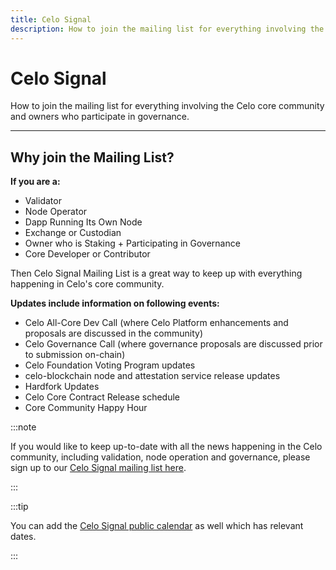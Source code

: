 ```yaml
---
title: Celo Signal
description: How to join the mailing list for everything involving the Celo core community and owners who participate in governance.
---
```

# Celo Signal

How to join the mailing list for everything involving the Celo core community and owners who participate in governance.

___

## Why join the Mailing List?

**If you are a:**

* Validator
* Node Operator
* Dapp Running Its Own Node 
* Exchange or Custodian
* Owner who is Staking + Participating in Governance
* Core Developer or Contributor

Then Celo Signal Mailing List is a great way to keep up with everything happening in Celo's core community.

**Updates include information on following events:**

* Celo All-Core Dev Call (where Celo Platform enhancements and proposals are discussed in the community)
* Celo Governance Call (where governance proposals are discussed prior to submission on-chain)
* Celo Foundation Voting Program updates
* celo-blockchain node and attestation service release updates
* Hardfork Updates
* Celo Core Contract Release schedule
* Core Community Happy Hour


:::note

If you would like to keep up-to-date with all the news happening in the Celo community, including validation, node operation and governance, please sign up to our [Celo Signal mailing list here](https://celo.activehosted.com/f/15).

:::

:::tip

You can add the [Celo Signal public calendar](https://calendar.google.com/calendar/u/0/embed?src=c_9su6ich1uhmetr4ob3sij6kaqs@group.calendar.google.com) as well which has relevant dates.

:::
